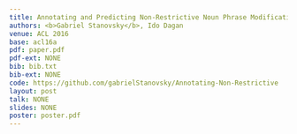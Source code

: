 ```yaml
---
title: Annotating and Predicting Non-Restrictive Noun Phrase Modifications
authors: <b>Gabriel Stanovsky</b>, Ido Dagan 
venue: ACL 2016
base: acl16a
pdf: paper.pdf
pdf-ext: NONE
bib: bib.txt
bib-ext: NONE
code: https://github.com/gabrielStanovsky/Annotating-Non-Restrictive
layout: post
talk: NONE
slides: NONE
poster: poster.pdf
---
```

